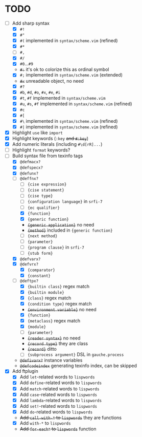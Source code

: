 # TODO

- [ ] Add sharp syntax
    - [x] `#!`
    - [x] `#"`
    - [x] `#(` implemented in `syntax/scheme.vim` (refined)
    - [x] `#*`
    - [ ] `#,`
    - [x] `#/`
    - [x] `#0`...`#9`
    - ~~`#:`~~ it's ok to colorize this as ordinal symbol
    - [x] `#;` implemented in `syntax/scheme.vim` (extended)
    - ~~`#<`~~ unreadable object, no need
    - [x] `#?`
    - [x] `#b`, `#d`, `#o`, `#x`, `#e`, `#i`
    - [x] `#t`, `#f` implemented in `syntax/scheme.vim`
    - [x] `#u`, `#s`, `#f` implemented in `syntax/scheme.vim` (refined)
    - [x] `#c`
    - [x] `#[`
    - [x] `#\` implemented in `syntax/scheme.vim` (refined)
    - [x] `#|` implemented in `syntax/scheme.vim` (refined)
- [x] Highlight `use` like `import`
- [x] Highlight keywords (`:key` ~~and `#:key`~~)
- [x] Add numeric literals (including `#\d[rR]...`)
- [ ] Highlight `format` keywords?
- [ ] Build syntax file from texinfo tags
    - [x] `@defmacx?`
    - [x] `@defspecx?`
    - [x] `@defunx?`
    - [ ] `@deffnx?`
        - [ ] `{cise expression}`
        - [ ] `{cise statement}`
        - [ ] `{cise type}`
        - [ ] `{configuration language}` in `srfi-7`
        - [ ] `{ec qualifier}`
        - [x] `{function}`
        - [x] `{generic function}`
        - ~~`{generic application}`~~ no need
        - ~~`{method}`~~ included in `{generic function}`
        - [ ] `{next method}`
        - [ ] `{parameter}`
        - [ ] `{program clause}` in `srfi-7`
        - [ ] `{stub form}`
    - [x] `@defvarx?`
    - [x] `@defvrx?`
        - [x] `{comparator}`
        - [x] `{constant}`
    - [ ] `@deftpx?`
        - [x] `{builtin class}` regex match
        - [x] `{builtin module}`
        - [x] `{class}` regex match
        - [x] `{condition type}` regex match
        - ~~`{environment variable}`~~ no need
        - [x] `{function}`
        - [x] `{metaclass}` regex match
        - [x] `{module}`
        - [ ] `{parameter}`
        - ~~`{reader syntax}`~~ no need
        - ~~`{record type}`~~ they are class
        - ~~`{record}`~~ ditto
        - [ ] `{subprocess argument}` DSL in `gauche.process`
    - ~~`@defivarx?`~~ instance variables
    - ~~`@defcodeindex`~~ generating texinfo index, can be skipped
- [x] Add ftplugin
    - [x] Add `let`-related words to `lispwords`
    - [x] Add `define`-related words to `lispwords`
    - [x] Add `match`-related words to `lispwords`
    - [x] Add `case`-related words to `lispwords`
    - [x] Add `lambda`-related words to `lispwords`
    - [x] Add `set!`-related words to `lispwords`
    - [x] Add `do`-related words to `lispwords`
    - ~~Add `call-with-*` to `lispwords`~~ they are functions
    - [x] Add `with-*` to `lispwords`
    - ~~Add `for-each*` to `lispwords`~~ function
